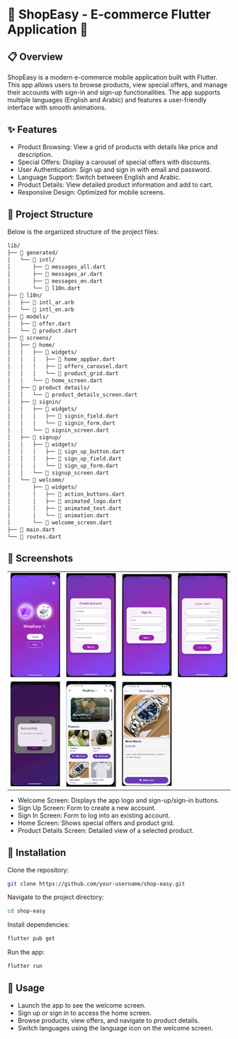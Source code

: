 # 🌟 ShopEasy - E-commerce Flutter Application 🌟
## 📋 Overview
ShopEasy is a modern e-commerce mobile application built with Flutter. This app allows users to browse products, view special offers, and manage their accounts with sign-in and sign-up functionalities. The app supports multiple languages (English and Arabic) and features a user-friendly interface with smooth animations.

## ✨ Features
-  Product Browsing: View a grid of products with details like price and description. 
-  Special Offers: Display a carousel of special offers with discounts. 
-  User Authentication: Sign up and sign in with email and password.
-  Language Support: Switch between English and Arabic. 
-  Product Details: View detailed product information and add to cart. 
-  Responsive Design: Optimized for mobile screens.
## 📂 Project Structure
Below is the organized structure of the project files:

```plaintext
lib/
├── 📁 generated/
│   └── 📁 intl/
│       ├── 📄 messages_all.dart
│       ├── 📄 messages_ar.dart
│       ├── 📄 messages_en.dart
│       └── 📄 l10n.dart
├── 📁 l10n/
│   ├── 📄 intl_ar.arb
│   └── 📄 intl_en.arb
├── 📁 models/
│   ├── 📄 offer.dart
│   └── 📄 product.dart
├── 📁 screens/
│   ├── 📁 home/
│   │   ├── 📁 widgets/
│   │   │   ├── 📄 home_appbar.dart
│   │   │   ├── 📄 offers_carousel.dart
│   │   │   └── 📄 product_grid.dart
│   │   └── 📄 home_screen.dart
│   ├── 📁 product details/
│   │   └── 📄 product_details_screen.dart
│   ├── 📁 signin/
│   │   ├── 📁 widgets/
│   │   │   ├── 📄 signin_field.dart
│   │   │   └── 📄 signin_form.dart
│   │   └── 📄 signin_screen.dart
│   ├── 📁 signup/
│   │   ├── 📁 widgets/
│   │   │   ├── 📄 sign_up_button.dart
│   │   │   ├── 📄 sign_up_field.dart
│   │   │   └── 📄 sign_up_form.dart
│   │   └── 📄 signup_screen.dart
│   └── 📁 welcome/
│       ├── 📁 widgets/
│       │   ├── 📄 action_buttons.dart
│       │   ├── 📄 animated_logo.dart
│       │   ├── 📄 animated_text.dart
│       │   └── 📄 animation.dart
│       └── 📄 welcome_screen.dart
├── 📄 main.dart
└── 📄 routes.dart
``` 

## 📸 Screenshots
<table>
  <tr>
    <td><img src="assets/images/screen_shot1.png" width="150"></td>
    <td><img src="assets/images/screen_shot2.png" width="150"></td>
    <td><img src="assets/images/screen_shot3.png" width="150"></td>
    <td><img src="assets/images/screen_shot4.png" width="150"></td>
  </tr>
  <tr>
    <td><img src="assets/images/screen_shot5.png" width="150"></td>
    <td><img src="assets/images/screen_shot6.png" width="150"></td>
    <td><img src="assets/images/screen_shot7.png" width="150"></td>
  </tr>
</table>

-  Welcome Screen: Displays the app logo and sign-up/sign-in buttons.
-  Sign Up Screen: Form to create a new account.
-  Sign In Screen: Form to log into an existing account.
-  Home Screen: Shows special offers and product grid.
-  Product Details Screen: Detailed view of a selected product.

## 🚀 Installation

Clone the repository:
```bash
git clone https://github.com/your-username/shop-easy.git
```
Navigate to the project directory:
```bash
cd shop-easy
```
Install dependencies:
```bash
flutter pub get
```
Run the app:
```bash
flutter run
```
## 📖 Usage
-  Launch the app to see the welcome screen.
-  Sign up or sign in to access the home screen.
-  Browse products, view offers, and navigate to product details.
-  Switch languages using the language icon on the welcome screen.

